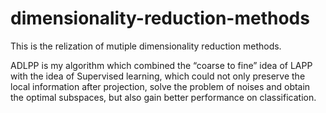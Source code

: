 # dimensionality-reduction-methods
This is the relization of mutiple dimensionality reduction methods.

ADLPP is my algorithm which combined the “coarse to fine” idea of LAPP with the idea of Supervised learning, which could not only preserve the local information after projection, solve the problem of noises and obtain the optimal subspaces, but also gain better performance on classification.
